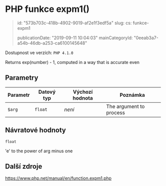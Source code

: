 PHP funkce expm1()
==================

> id: "573b703c-418b-4902-9019-af2e1f3edf5a"
> slug:
> 	cs: funkce-expm1
>
> publicationDate: "2019-09-11 10:04:03"
> mainCategoryId: "0eeab3a7-a54b-46db-a253-ca6100145648"

Dostupnost ve verzích: `PHP 4.1.0`

Returns exp(number) - 1, computed in a way that is accurate even


Parametry
--------------

| Parametr | Datový typ | Výchozí hodnota | Poznámka |
|-----|-----|-----|-----|
| `$arg` | `float` | *není* | The argument to process |


Návratové hodnoty
----------------

`float`

'e' to the power of arg minus one

Další zdroje
------------

https://www.php.net/manual/en/function.expm1.php
